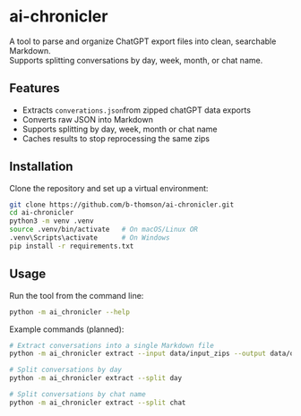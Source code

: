 # ai-chronicler

A tool to parse and organize ChatGPT export files into clean, searchable Markdown.  
Supports splitting conversations by day, week, month, or chat name.

## Features

- Extracts `converations.json`from zipped chatGPT data exports
- Converts raw JSON into Markdown
- Supports splitting by day, week, month or chat name
- Caches results to stop reprocessing the same zips

## Installation

Clone the repository and set up a virtual environment:
```bash
git clone https://github.com/b-thomson/ai-chronicler.git
cd ai-chronicler
python3 -m venv .venv
source .venv/bin/activate   # On macOS/Linux OR
.venv\Scripts\activate      # On Windows
pip install -r requirements.txt
````

## Usage

Run the tool from the command line:

```bash
python -m ai_chronicler --help
```

Example commands (planned):

```bash
# Extract conversations into a single Markdown file
python -m ai_chronicler extract --input data/input_zips --output data/output/all.md

# Split conversations by day
python -m ai_chronicler extract --split day

# Split conversations by chat name
python -m ai_chronicler extract --split chat
```
